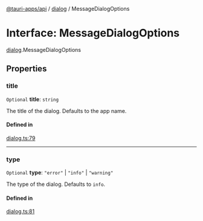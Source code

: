 [@tauri-apps/api](../README.md) / [dialog](../modules/dialog.md) / MessageDialogOptions

# Interface: MessageDialogOptions

[dialog](../modules/dialog.md).MessageDialogOptions

## Properties

### title

 `Optional` **title**: `string`

The title of the dialog. Defaults to the app name.

#### Defined in

[dialog.ts:79](https://github.com/tauri-apps/tauri/blob/b1d5342/tooling/api/src/dialog.ts#L79)

___

### type

 `Optional` **type**: ``"error"`` \| ``"info"`` \| ``"warning"``

The type of the dialog. Defaults to `info`.

#### Defined in

[dialog.ts:81](https://github.com/tauri-apps/tauri/blob/b1d5342/tooling/api/src/dialog.ts#L81)
